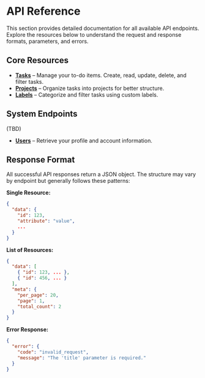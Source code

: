# API Reference

This section provides detailed documentation for all available API endpoints. Explore the resources below to understand the request and response formats, parameters, and errors.

## Core Resources

-   **[Tasks](tasks.md)** – Manage your to-do items. Create, read, update, delete, and filter tasks.
-   **[Projects](projects.md)** – Organize tasks into projects for better structure.
-   **[Labels](labels.md)** – Categorize and filter tasks using custom labels.

## System Endpoints 
(TBD)

-   **[Users](users.md)** – Retrieve your profile and account information.

## Response Format

All successful API responses return a JSON object. The structure may vary by endpoint but generally follows these patterns:

**Single Resource:**
```json
{
  "data": {
    "id": 123,
    "attribute": "value",
    ...
  }
}
```

**List of Resources:**
```json
{
  "data": [
    { "id": 123, ... },
    { "id": 456, ... }
  ],
  "meta": {
    "per_page": 20,
    "page": 1,
    "total_count": 2
  }
}
```
**Error Response:**
```json
{
  "error": {
    "code": "invalid_request",
    "message": "The 'title' parameter is required."
  }
}
```